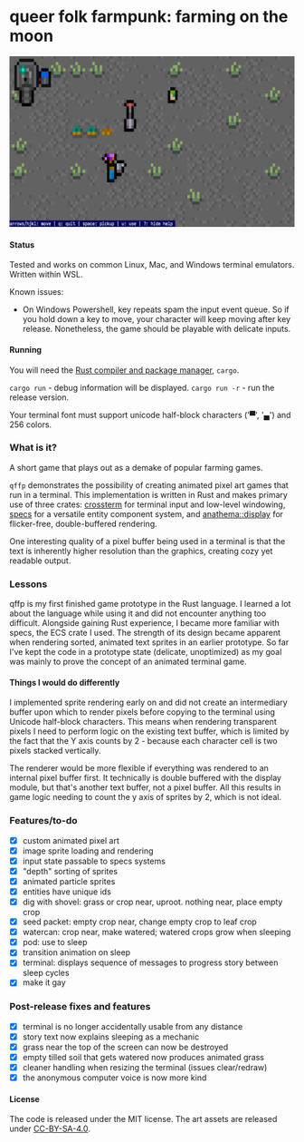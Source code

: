 # queer folk farmpunk: farming on the moon

![screenshot](res/screenshot.png)

#### Status

Tested and works on common Linux, Mac, and Windows terminal emulators. Written within WSL.

Known issues:
- On Windows Powershell, key repeats spam the input event queue. So if you hold down a key to move, your character will keep moving after key release. Nonetheless, the game should be playable with delicate inputs.

#### Running

You will need the [Rust compiler and package manager](https://doc.rust-lang.org/cargo/getting-started/installation.html), `cargo`.

`cargo run` - debug information will be displayed.
`cargo run -r` - run the release version.

Your terminal font must support unicode half-block characters ('▀', '▄') and 256 colors.

### What is it?

A short game that plays out as a demake of popular farming games.

`qffp` demonstrates the possibility of creating animated pixel art games that run in a terminal. This implementation is written in Rust and makes primary use of three crates: [crossterm](https://github.com/crossterm-rs/crossterm) for terminal input and low-level windowing, [specs](https://github.com/amethyst/specs) for a versatile entity component system, and [anathema::display](https://github.com/togglebyte/anathema) for flicker-free, double-buffered rendering.

One interesting quality of a pixel buffer being used in a terminal is that the text is inherently higher resolution than the graphics, creating cozy yet readable output.

### Lessons

qffp is my first finished game prototype in the Rust language. I learned a lot about the language while using it and did not encounter anything too difficult. Alongside gaining Rust experience, I became more familiar with specs, the ECS crate I used. The strength of its design became apparent when rendering sorted, animated text sprites in an earlier prototype. So far I've kept the code in a prototype state (delicate, unoptimized) as my goal was mainly to prove the concept of an animated terminal game.

#### Things I would do differently

I implemented sprite rendering early on and did not create an intermediary buffer upon which to render pixels before copying to the terminal using Unicode half-block characters. This means when rendering transparent pixels I need to perform logic on the existing text buffer, which is limited by the fact that the Y axis counts by 2 - because each character cell is two pixels stacked vertically.

The renderer would be more flexible if everything was rendered to an internal pixel buffer first. It technically is double buffered with the display module, but that's another text buffer, not a pixel buffer. All this results in game logic needing to count the y axis of sprites by 2, which is not ideal.

### Features/to-do

- [x] custom animated pixel art
- [x] image sprite loading and rendering
- [x] input state passable to specs systems
- [x] "depth" sorting of sprites
- [x] animated particle sprites
- [x] entities have unique ids
- [x] dig with shovel: grass or crop near, uproot. nothing near, place empty crop
- [x] seed packet: empty crop near, change empty crop to leaf crop
- [x] watercan: crop near, make watered; watered crops grow when sleeping
- [x] pod: use to sleep
- [x] transition animation on sleep
- [x] terminal: displays sequence of messages to progress story between sleep cycles
- [x] make it gay

### Post-release fixes and features

- [x] terminal is no longer accidentally usable from any distance
- [x] story text now explains sleeping as a mechanic
- [x] grass near the top of the screen can now be destroyed
- [x] empty tilled soil that gets watered now produces animated grass
- [x] cleaner handling when resizing the terminal (issues clear/redraw)
- [x] the anonymous computer voice is now more kind

#### License

The code is released under the MIT license. The art assets are released under [CC-BY-SA-4.0](https://creativecommons.org/licenses/by-sa/4.0/).
